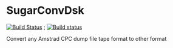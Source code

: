 
# SugarConvDsk

[![Build Status](https://travis-ci.com/Tom1975/SugarConvTape.svg?branch=master)](https://travis-ci.com/Tom1975/SugarConvTape)
; [![Build status](https://ci.appveyor.com/api/projects/status/oq746hdj4wrn8rod?svg=true)](https://ci.appveyor.com/project/Tom1975/sugarconvtape)

Convert any Amstrad CPC dump file tape format to other format

